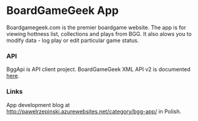 # BoardGameGeek App
Boardgamegeek.com is the premier boardgame website. The app is for viewing hottness list, collections and plays from BGG. It also alows you to modify data - log play or edit particular game status.

### API
BggApi is API client project. BoardGameGeek XML API v2 is documented [here](https://boardgamegeek.com/wiki/page/BGG_XML_API2).

### Links
App development blog at http://pawelrzepinski.azurewebsites.net/category/bgg-app/ in Polish.
